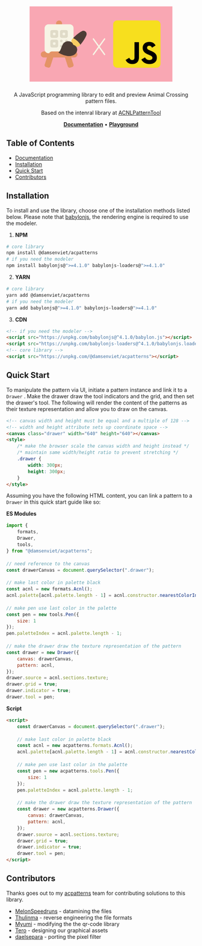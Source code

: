 <h1 align="center">
   <b>
        <a href="https://damsenviet.github.io/acpatterns-js/">
            <img height="200" src="./assets/acpattern-js-banner.svg" />
        </a>
    </b>
</h1>

<p align="center">A JavaScript programming library to edit and preview Animal Crossing pattern files.</p>
<p align="center">Based on the intenral library at <a href="https://github.com/Thulinma/ACNLPatternTool/.">ACNLPatternTool</a></p>
<p align="center">
    <a href="https://damsenviet.github.io/acpatterns-js/"><b>Documentation</b></a> •
    <a href="https://damsenviet.github.io/acpatterns-js/playground/"><b>Playground</b></a>
</p>

## Table of Contents

* [Documentation](#documentation)
* [Installation](#installation)
* [Quick Start](#quick-start)
* [Contributors](#contributors)

## Installation

To install and use the library, choose one of the installation methods listed
below. Please note that [babylonjs](https://www.babylonjs.com/), the rendering
engine is required to use the modeler.

1. **NPM**

``` bash
# core library
npm install @damsenviet/acpatterns
# if you need the modeler
npm install babylonjs@">=4.1.0" babylonjs-loaders@">=4.1.0"
```

2. **YARN**

``` bash
# core library
yarn add @damsenviet/acpatterns
# if you need the modeler
yarn add babylonjs@">=4.1.0" babylonjs-loaders@">=4.1.0"
```

3. **CDN**

``` html
<!-- if you need the modeler -->
<script src="https://unpkg.com/babylonjs@^4.1.0/babylon.js"></script>
<script src="https://unpkg.com/babylonjs-loaders@^4.1.0/babylonjs.loaders.min.js"></script>
<!-- core library -->
<script src="https://unpkg.com/@damsenviet/acpatterns"></script>
```

## Quick Start

To manipulate the pattern via UI, initiate a pattern instance and link it to
a `Drawer` . Make the drawer draw the tool indicators and the grid, and then set the
drawer's tool. The following will render the content of the patterns
as their texture representation and allow you to draw on the canvas.

``` html
<!-- canvas width and height must be equal and a multiple of 128 -->
<!-- width and height attribute sets up coordinate space -->
<canvas class="drawer" width="640" height="640"></canvas>
<style>
    /* make the browser scale the canvas width and height instead */
    /* maintain same width/height ratio to prevent stretching */
    .drawer {
        width: 300px;
        height: 300px;
    }
</style>
```

Assuming you have the following HTML content, you can link a pattern to a
`Drawer` in this quick start guide like so:

**ES Modules**

``` js
import {
    formats,
    Drawer,
    tools,
} from "@damsenviet/acpatterns";

// need reference to the canvas
const drawerCanvas = document.querySelector(".drawer");

// make last color in palette black
const acnl = new formats.Acnl();
acnl.palette[acnl.palette.length - 1] = acnl.constructor.nearestColorInColorSpace("black");

// make pen use last color in the palette
const pen = new tools.Pen({
    size: 1
});
pen.paletteIndex = acnl.palette.length - 1;

// make the drawer draw the texture representation of the pattern
const drawer = new Drawer({
    canvas: drawerCanvas,
    pattern: acnl,
});
drawer.source = acnl.sections.texture;
drawer.grid = true;
drawer.indicator = true;
drawer.tool = pen;
```

**Script**

``` html
<script>
    const drawerCanvas = document.querySelector(".drawer");

    // make last color in palette black
    const acnl = new acpatterns.formats.Acnl();
    acnl.palette[acnl.palette.length - 1] = acnl.constructor.nearestColorInColorSpace("black");

    // make pen use last color in the palette
    const pen = new acpatterns.tools.Pen({
        size: 1
    });
    pen.paletteIndex = acnl.palette.length - 1;

    // make the drawer draw the texture representation of the pattern
    const drawer = new acpatterns.Drawer({
        canvas: drawerCanvas,
        pattern: acnl,
    });
    drawer.source = acnl.sections.texture;
    drawer.grid = true;
    drawer.indicator = true;
    drawer.tool = pen;
</script>
```

## Contributors

Thanks goes out to my [acpatterns](https://acpatterns.com/) team for contributing solutions to this library.

* [MelonSpeedruns](https://twitter.com/MelonSpeedruns) - datamining the files
* [Thulinma](https://github.com/Thulinma) - reverse engineering the file formats
* [Myumi](https://github.com/myumi) - modifying the the qr-code library
* [Tero](https://tero.space/) - designing our graphical assets
* [daelsepara](https://github.com/daelsepara) - porting the pixel filter
